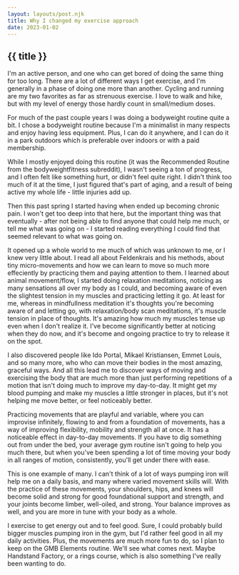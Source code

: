 ```yaml
---
layout: layouts/post.njk
title: Why I changed my exercise approach
date: 2023-01-02
---
```


## {{ title }}

I'm an active person, and one who can get bored of doing the same thing for too long. There are a lot of different ways I get exercise, and I'm generally in a phase of doing one more than another. Cycling and running are my two favorites as far as strenuous exercise. I love to walk and hike, but with my level of energy those hardly count in small/medium doses.

For much of the past couple years I was doing a bodyweight routine quite a bit. I chose a bodyweight routine because I'm a minimalist in many respects and enjoy having less equipment. Plus, I can do it anywhere, and I can do it in a park outdoors which is preferable over indoors or with a paid membership.

While I mostly enjoyed doing this routine (it was the Recommended Routine from the bodyweightfitness subreddit), I wasn't seeing a ton of progress, and I often felt like something hurt, or didn't feel quite right. I didn't think too much of it at the time, I just figured that's part of aging, and a result of being active my whole life - little injuries add up.

Then this past spring I started having when ended up becoming chronic pain. I won't get too deep into that here, but the important thing was that eventually - after not being able to find anyone that could help me much, or tell me what was going on - I started reading everything I could find that seemed relevant to what was going on.

It opened up a whole world to me much of which was unknown to me, or I knew very little about. I read all about Feldenkrais and his methods, about tiny micro-movements and how we can learn to move so much more effeciently by practicing them and paying attention to them. I learned about animal movement/flow, I started doing relaxation meditations, noticing as many sensations all over my body as I could, and becoming aware of even the slightest tension in my muscles and practicing letting it go. At least for me, whereas in mindfullness meditation it's thoughts you're becoming aware of and letting go, with relaxation/body scan meditations, it's muscle tension in place of thoughts. It's amazing how much my muscles tense up even when I don't realize it. I've become significantly better at noticing when they do now, and it's become and ongoing practice to try to release it on the spot.

I also discovered people like Ido Portal, Mikael Kristiansen, Emmet Louis, and so many more, who who can move their bodies in the most amazing, graceful ways. And all this lead me to discover ways of moving and exercising the body that are much more than just performing repetitions of a motion that isn't doing much to improve my day-to-day. It might get my blood pumping and make my muscles a little stronger in places, but it's not helping me move better, or feel noticeably better.

Practicing movements that are playful and variable, where you can improvise infinitely, flowing to and from a foundation of movements, has a way of improving flexibility, mobility and strength all at once. It has a noticeable effect in day-to-day movements. If you have to dig something out from under the bed, your average gym routine isn't going to help you much there, but when you've been spending a lot of time moving your body in all ranges of motion, consistently, you'll get under there with ease. 

This is one example of many. I can't think of a lot of ways pumping iron will help me on a daily basis, and many where varied movement skills will. With the practice of these movements, your shoulders, hips, and knees will become solid and strong for good foundational support and strength, and your joints become limber, well-oiled, and strong. Your balance improves as well, and you are more in tune with your body as a whole.

I exercise to get energy out and to feel good. Sure, I could probably build bigger muscles pumping iron in the gym, but I'd rather feel good in all my daily activities. Plus, the movements are much more fun to do, so I plan to keep on the GMB Elements routine. We'll see what comes next. Maybe Handstand Factory, or a rings course, which is also something I've really been wanting to do.


